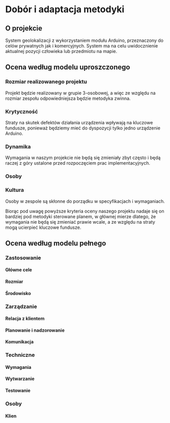 # Dobór i adaptacja metodyki

## O projekcie

System geolokalizacji z wykorzystaniem modułu Arduino, przeznaczony do celów prywatnych jak i komercyjnych. System ma na celu uwidocznienie aktualnej pozycji człowieka lub przedmiotu na mapie.

## Ocena według modelu uproszczonego

### Rozmiar realizowanego projektu

Projekt będzie realizowany w grupie 3-osobowej, a więc ze względu na rozmiar zespołu odpowiedniejsza będzie metodyka zwinna.

### Krytyczność

Straty na skutek defektów działania urządzenia wpływają na kluczowe fundusze, ponieważ będziemy mieć do dyspozycji tylko jedno urządzenie Arduino.

### Dynamika

Wymagania w naszym projekcie nie będą się zmieniały zbyt często i będą raczej z góry ustalone przed rozpoczęciem prac implementacyjnych.

### Osoby 


### Kultura

Osoby w zespole są skłonne do porządku w specyfikacjach i wymaganiach.



Biorąc pod uwagę powyższe kryteria oceny naszego projektu nadaje się on bardziej pod metodyki sterowane planem, w głównej mierze dlatego, że wymagania nie będą się zmieniać prawie wcale, a ze względu na straty mogą ucierpieć kluczowe fundusze. 

## Ocena według modelu pełnego

### Zastosowanie

#### Główne cele

#### Rozmiar

####  Środowisko

### Zarządzanie

#### Relacja z klientem

#### Planowanie i nadzorowanie

#### Komunikacja

### Techniczne

#### Wymagania

#### Wytwarzanie

#### Testowanie

### Osoby

#### Klien
<!--stackedit_data:
eyJoaXN0b3J5IjpbMTMzNzcxNzgxNCwyMjUzOTI1NjYsMTc0Mz
A0NjYxNiwtMzE3ODY2ODEsLTExNjc3NzY0LC0xOTM2Nzg5MjY2
LDk5OTQ1MTQsLTg2NDM4Mzc4Ml19
-->